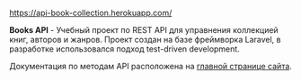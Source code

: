 https://api-book-collection.herokuapp.com/

**Books API** - Учебный проект по REST API для управнения коллекцией книг, авторов и жанров. 
Проект создан на базе фреймворка Laravel, в разработке использовался подход test-driven development.

Документация по методам API расположена на <a href="https://api-book-collection.herokuapp.com/">главной странице сайта</a>.
